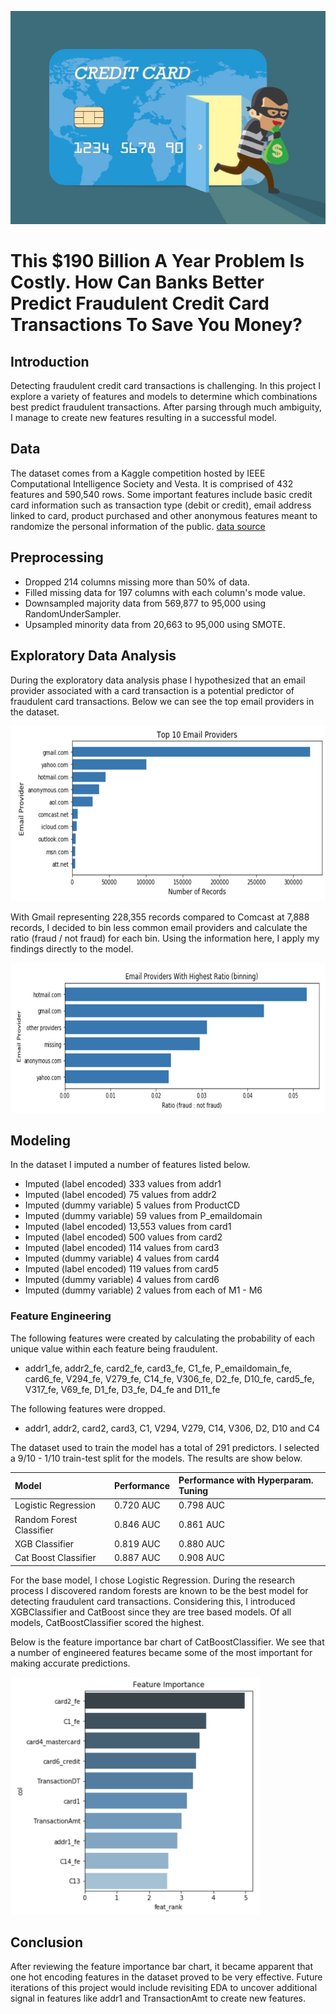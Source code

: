 ![alt text](https://github.com/kirahman2/fraud_detection/blob/master/images/creditcardfraudimage.jpg)
# This $190 Billion A Year Problem Is Costly. How Can Banks Better Predict Fraudulent Credit Card Transactions To Save You Money?

## Introduction
Detecting fraudulent credit card transactions is challenging. In this project I explore a variety of features and models to determine which combinations best predict fraudulent transactions. After parsing through much ambiguity, I manage to create new features resulting in a successful model. 

## Data
The dataset comes from a Kaggle competition hosted by IEEE Computational Intelligence Society and Vesta. It is comprised of 432 features and 590,540 rows. Some important features include basic credit card information such as transaction type (debit or credit), email address linked to card, product purchased and other anonymous features meant to randomize the personal information of the public. [data source](https://www.kaggle.com/c/ieee-fraud-detection/data)

## Preprocessing
* Dropped 214 columns missing more than 50% of data.
* Filled missing data for 197 columns with each column's mode value.
* Downsampled majority data from 569,877 to 95,000 using RandomUnderSampler.
* Upsampled minority data from 20,663 to 95,000 using SMOTE. 

## Exploratory Data Analysis
During the exploratory data analysis phase I hypothesized that an email provider associated with a card transaction is a potential predictor of fraudulent card transactions. Below we can see the top email providers in the dataset.

<p align="left">
  <img width="580" height="280" src="https://github.com/kirahman2/fraud_detection/blob/master/images/top10emailproviders.png">
</p>

With Gmail representing 228,355 records compared to Comcast at 7,888 records, I decided to bin less common email providers and calculate the ratio (fraud / not fraud) for each bin. Using the information here, I apply my findings directly to the model.

<p align="left">
  <img width="680" height="240" src="https://github.com/kirahman2/fraud_detection/blob/master/images/top6emailproviders_ratio.png">
</p>

## Modeling
In the dataset I imputed a number of features listed below. 
* Imputed (label encoded) 333 values from addr1
* Imputed (label encoded) 75 values from addr2
* Imputed (dummy variable) 5 values from ProductCD
* Imputed (dummy variable) 59 values from P_emaildomain
* Imputed (label encoded) 13,553 values from card1
* Imputed (label encoded) 500 values from card2
* Imputed (label encoded) 114 values from card3
* Imputed (dummy variable) 4 values from card4
* Imputed (label encoded) 119 values from card5
* Imputed (dummy variable) 4 values from card6
* Imputed (dummy variable) 2 values from each of M1 - M6

### Feature Engineering
The following features were created by calculating the probability of each unique value within each feature being fraudulent. 

* addr1_fe, addr2_fe, card2_fe, card3_fe, C1_fe, P_emaildomain_fe, card6_fe, V294_fe, V279_fe, C14_fe, V306_fe, D2_fe, D10_fe, card5_fe, V317_fe, V69_fe, D1_fe, D3_fe, D4_fe and D11_fe

The following features were dropped. 

* addr1, addr2, card2, card3, C1, V294, V279, C14, V306, D2, D10 and C4

The dataset used to train the model has a total of 291 predictors. I selected a 9/10 - 1/10 train-test split for the models. The results are show below.

| Model   | Performance | Performance with Hyperparam. Tuning | 
| :------------- |:-------------|:-----|
| Logistic Regression | 0.720 AUC| 0.798 AUC|
| Random Forest Classifier | 0.846 AUC| 0.861 AUC|
| XGB Classifier     | 0.819 AUC| 0.880 AUC|
| Cat Boost Classifier | 0.887 AUC| 0.908 AUC|

For the base model, I chose Logistic Regression. During the research process I discovered random forests are known to be the best model for detecting fraudulent card transactions. Considering this, I introduced XGBClassifier and CatBoost since they are tree based models. Of all models, CatBoostClassifier scored the highest. 

Below is the feature importance bar chart of CatBoostClassifier. We see that a number of engineered features became some of the most important for making accurate predictions. 

<p align="left">
  <img width="400" height="380" src="https://github.com/kirahman2/fraud_detection/blob/master/images/feature_importance.png">
</p>

## Conclusion
After reviewing the feature importance bar chart, it became apparent that one hot encoding features in the dataset proved to be very effective. Future iterations of this project would include revisiting EDA to uncover additional signal in features like addr1 and TransactionAmt to create new features. 
